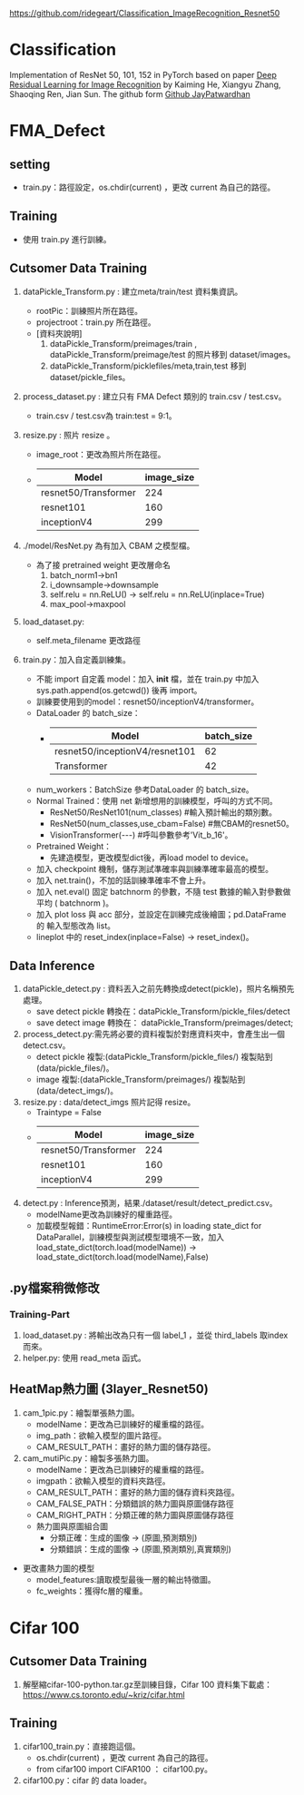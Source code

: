 ﻿https://github.com/ridegeart/Classification_ImageRecognition_Resnet50
# Classification
Implementation of ResNet 50, 101, 152 in PyTorch based on paper [Deep Residual Learning for Image Recognition] by Kaiming He, Xiangyu Zhang, Shaoqing Ren, Jian Sun. 
The github form [Github JayPatwardhan]

# FMA_Defect

## setting
- train.py：路徑設定，os.chdir(current) ，更改 current 為自己的路徑。

## Training 
- 使用 train.py 進行訓練。

## Cutsomer Data Training 
1. dataPickle_Transform.py : 建立meta/train/test 資料集資訊。
    - rootPic：訓練照片所在路徑。
    - projectroot：train.py 所在路徑。
    - [資料夾說明]
        1. dataPickle_Transform/preimages/train , dataPickle_Transform/preimage/test 的照片移到 dataset/images。
        2. dataPickle_Transform/picklefiles/meta,train,test 移到dataset/pickle_files。
2. process_dataset.py : 建立只有 FMA Defect 類別的 train.csv /  test.csv。
    - train.csv /  test.csv為 train:test = 9:1。
3. resize.py : 照片 resize 。
    - image_root：更改為照片所在路徑。
    - |Model             |image_size |
      |------------------|-----------|
      |resnet50/Transformer |224 |
      |resnet101            |160 |
      |inceptionV4          |299 |

4. ./model/ResNet.py 為有加入 CBAM 之模型檔。
    - 為了接 pretrained weight 更改層命名 
        1. batch_norm1->bn1
        2. i_downsample->downsample
        3. self.relu = nn.ReLU() -> self.relu = nn.ReLU(inplace=True)
        4. max_pool->maxpool
5. load_dataset.py:
    - self.meta_filename 更改路徑
6. train.py：加入自定義訓練集。
    - 不能 import 自定義 model：加入 __init__ 檔，並在 train.py 中加入 sys.path.append(os.getcwd()) 後再 import。
    - 訓練要使用到的model：resnet50/inceptionV4/transformer。
    - DataLoader 的 batch_size：
        - |Model             |batch_size |
          |------------------|-----------|
          |resnet50/inceptionV4/resnet101 |62 |
          |Transformer          |42 |
    - num_workers：BatchSize 參考DataLoader 的 batch_size。
    - Normal Trained：使用 net 新增想用的訓練模型，呼叫的方式不同。
        - ResNet50/ResNet101(num_classes) #輸入預計輸出的類別數。
        - ResNet50(num_classes,use_cbam=False) #無CBAM的resnet50。
        - VisionTransformer(---) #呼叫參數參考'Vit_b_16'。
    - Pretrained Weight：
        - 先建造模型，更改模型dict後，再load model to device。
    - 加入 checkpoint 機制，儲存測試準確率與訓練準確率最高的模型。
    - 加入 net.train()，不加的話訓練準確率不會上升。
    - 加入 net.eval() 固定 batchnorm 的參數，不隨 test 數據的輸入對參數做平均 ( batchnorm )。
    - 加入 plot loss 與 acc 部分，並設定在訓練完成後繪圖；pd.DataFrame 的 輸入型態改為 list。
    - lineplot 中的 reset_index(inplace=False) -> reset_index()。

## Data Inference
1. dataPickle_detect.py : 資料丟入之前先轉換成detect(pickle)，照片名稱預先處理。
    - save detect pickle 轉換在：dataPickle_Transform/pickle_files/detect
    - save detect image 轉換在： dataPickle_Transform/preimages/detect;
2. process_detect.py:需先將必要的資料複製於對應資料夾中，會產生出一個detect.csv。
    - detect pickle 複製:(dataPickle_Transform/pickle_files/) 複製貼到 (data/pickle_files/)。
    - image 複製:(dataPickle_Transform/preimages/) 複製貼到 (data/detect_imgs/)。
3. resize.py : data/detect_imgs 照片記得 resize。
    - Traintype = False
    - |Model             |image_size |
      |------------------|-----------|
      |resnet50/Transformer |224 |
      |resnet101            |160 |
      |inceptionV4          |299 |
4. detect.py :  Inference預測，結果./dataset/result/detect_predict.csv。
    - modelName更改為訓練好的權重路徑。
    - 加載模型報錯：RuntimeError:Error(s) in loading state_dict for DataParallel，訓練模型與測試模型環境不一致，加入 load_state_dict(torch.load(modelName)) -> load_state_dict(torch.load(modelName),False)

## .py檔案稍微修改
### Training-Part
1. load_dataset.py : 將輸出改為只有一個 label_1 ，並從 third_labels 取index 而來。
2. helper.py: 使用 read_meta 函式。

## HeatMap熱力圖 (3layer_Resnet50)  
1. cam_1pic.py：繪製單張熱力圖。
    - modelName：更改為已訓練好的權重檔的路徑。
    - img_path：欲輸入模型的圖片路徑。
    - CAM_RESULT_PATH：畫好的熱力圖的儲存路徑。
2. cam_mutiPic.py：繪製多張熱力圖。
    - modelName：更改為已訓練好的權重檔的路徑。
    - imgpath：欲輸入模型的資料夾路徑。
    - CAM_RESULT_PATH：畫好的熱力圖的儲存資料夾路徑。
    - CAM_FALSE_PATH：分類錯誤的熱力圖與原圖儲存路徑
    - CAM_RIGHT_PATH：分類正確的熱力圖與原圖儲存路徑
    - 熱力圖與原圖組合圖
        - 分類正確：生成的圖像 -> (原圖,預測類別)
        - 分類錯誤：生成的圖像 -> (原圖,預測類別,真實類別)
- 更改畫熱力圖的模型
    - model_features:讀取模型最後一層的輸出特徵圖。
    - fc_weights：獲得fc層的權重。

# Cifar 100

## Cutsomer Data Training
1. 解壓縮cifar-100-python.tar.gz至訓練目錄，Cifar 100 資料集下載處：
https://www.cs.toronto.edu/~kriz/cifar.html

## Training
1. cifar100_train.py：直接跑這個。
    - os.chdir(current) ，更改 current 為自己的路徑。
    - from cifar100 import CIFAR100 ： cifar100.py。
2. cifar100.py：cifar 的 data loader。

[Deep Residual Learning for Image Recognition]: https://arxiv.org/pdf/1512.03385.pdf "Deep Residual Learning for Image Recognition"
[Github JayPatwardhan]: https://github.com/JayPatwardhan/ResNet-PyTorch/tree/master "Github - JayPatwardhan"
